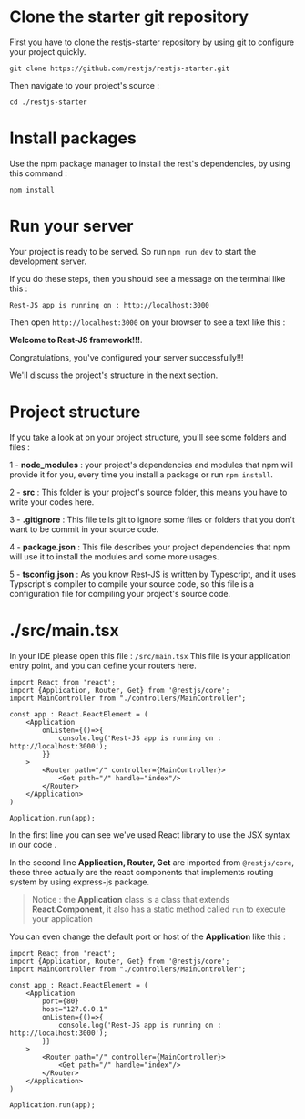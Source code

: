 # Clone the starter git repository
First you have to clone the restjs-starter repository by using git to configure your project quickly.

`git clone https://github.com/restjs/restjs-starter.git`

Then navigate to your project's source : 

`cd ./restjs-starter`

# Install packages
Use the npm package manager to install the rest's dependencies, by using this command : 

`npm install`


# Run your server
Your project is ready to be served.
So run `npm run dev` to start the development server.

If you do these steps, then you should see a message on the terminal like this : 

`Rest-JS app is running on : http://localhost:3000`

Then open `http://localhost:3000` on your browser to see a text like this :
 
 **Welcome to Rest-JS framework!!!**.

Congratulations, you've configured your server successfully!!!

We'll discuss the project's structure in the next section.

# Project structure
If you take a look at on your project structure, you'll see some folders and files :

1 - **node_modules** : your project's dependencies and modules that npm will provide it for you, every time you install a package or run `npm install`.

2 - **src** : This folder is your project's source folder, this means you have to write your codes here.

3 - **.gitignore** : This file tells git to ignore some files or folders that you don't want to be commit in your source code. 

4 - **package.json** : This file describes your project dependencies that npm will use it to install the modules and some more usages.

5 - **tsconfig.json** : As you know Rest-JS is written by Typescript, and it uses Typscript's compiler to compile your source code, so this file is a configuration file for compiling your project's source code.

# ./src/main.tsx
In your IDE please open this file : `/src/main.tsx`
This file is your application entry point, and you can define your routers here.
```
import React from 'react';
import {Application, Router, Get} from '@restjs/core';
import MainController from "./controllers/MainController";

const app : React.ReactElement = (
    <Application
        onListen={()=>{
            console.log('Rest-JS app is running on : http://localhost:3000');
        }}
    >
        <Router path="/" controller={MainController}>
            <Get path="/" handle="index"/>
        </Router>
    </Application>
)

Application.run(app);
```
In the first line you can see we've used React library to use the JSX syntax in our code .

In the second line **Application, Router, Get** are imported from `@restjs/core`, these three actually are the react components that implements routing system by using express-js package.

> Notice : the **Application** class is a class that extends **React.Component**, it also has a static method called `run` to execute your application 

You can even change the default port or host of the **Application** like this : 

```
import React from 'react';
import {Application, Router, Get} from '@restjs/core';
import MainController from "./controllers/MainController";

const app : React.ReactElement = (
    <Application
        port={80}
        host="127.0.0.1"
        onListen={()=>{
            console.log('Rest-JS app is running on : http://localhost:3000');
        }}
    >
        <Router path="/" controller={MainController}>
            <Get path="/" handle="index"/>
        </Router>
    </Application>
)

Application.run(app);
```

